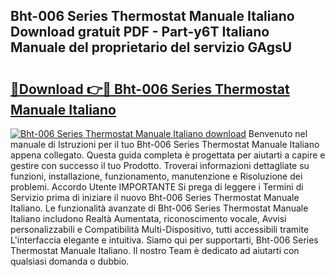 ## Bht-006 Series Thermostat Manuale Italiano Download gratuit PDF - Part-y6T Italiano Manuale del proprietario del servizio GAgsU

# <h2><a href="http://df94fq8.blite.top/?on=Bht-006+Series+Thermostat+Manuale+Italiano">🔗Download 👉🔴 Bht-006 Series Thermostat Manuale Italiano</a></h2>

[![Bht-006 Series Thermostat Manuale Italiano download](https://i.imgur.com/lujVjoI.png)](http://df94fq8.blite.top/?on=Bht-006+Series+Thermostat+Manuale+Italiano)
Benvenuto nel manuale di Istruzioni per il tuo Bht-006 Series Thermostat Manuale Italiano appena collegato. Questa guida completa è progettata per aiutarti a capire e gestire con successo il tuo Prodotto. Troverai informazioni dettagliate su funzioni, installazione, funzionamento, manutenzione e Risoluzione dei problemi. Accordo Utente IMPORTANTE Si prega di leggere i Termini di Servizio prima di iniziare il nuovo Bht-006 Series Thermostat Manuale Italiano. Le funzionalità avanzate di Bht-006 Series Thermostat Manuale Italiano includono Realtà Aumentata, riconoscimento vocale, Avvisi personalizzabili e Compatibilità Multi-Dispositivo, tutti accessibili tramite L'interfaccia elegante e intuitiva. Siamo qui per supportarti, Bht-006 Series Thermostat Manuale Italiano. Il nostro Team è dedicato ad aiutarti con qualsiasi domanda o dubbio.
